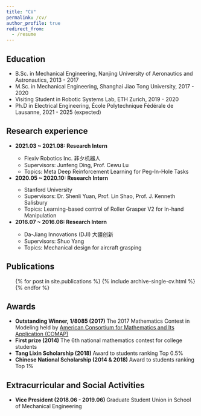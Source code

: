 ```yaml
---
title: "CV"
permalink: /cv/
author_profile: true
redirect_from:
  - /resume
---
```


<div class="text-justify">

<!-- <p>You can downdload a detailed pdf version of my CV in the following link <a href="https://adrianxsalazar.github.io/files/Adrian_Salazar_Research_CV.pdf">CV</a>. To know in more detail about me and my projects, you can always visit other sections of this website. </p> -->

<h2>Education</h2>

<ul>
	<li>B.Sc. in Mechanical Engineering, Nanjing University of Aeronautics and Astronautics, 2013 - 2017 </li>
	<li>M.Sc. in Mechanical Engineering, Shanghai Jiao Tong University, 2017 - 2020 </li>
	<li>Visiting Student in Robotic Systems Lab, ETH Zurich, 2019 - 2020 </li>
	<li>Ph.D in Electrical Engineering, École Polytechnique Fédérale de Lausanne, 2021 - 2025 (expected) </li>
</ul>

<h2>Research experience</h2>
<ul>
<li><b>2021.03 ~ 2021.08: Research Intern</b></li>
	<ul>
	  <li>Flexiv Robotics Inc. 非夕机器人</li>
	  <li>Supervisors:  Junfeng Ding, Prof. Cewu Lu</li>
	  <li>Topics: Meta Deep Reinforcement Learning for Peg-In-Hole Tasks </li>
	</ul>

<li><b>2020.05 ~ 2020.10: Research Intern</b></li>
	<ul>
	  <li>Stanford University</li>
	  <li>Supervisors:  Dr. Shenli Yuan, Prof. Lin Shao, Prof. J. Kenneth Salisbury</li>
	  <li>Topics: Learning-based control of Roller Grasper V2 for In-hand Manipulation</li>
	</ul>


<li><b>2016.07 ~ 2016.08: Research Intern</b></li>
	<ul>
	  <li>Da-Jiang Innovations (DJI) 大疆创新</li>
	  <li>Supervisors: Shuo Yang</li>
	  <li>Topics: Mechanical design for aircraft grasping</li>
	</ul>
</ul>

<h2>Publications</h2>
<ul>{% for post in site.publications %}
    {% include archive-single-cv.html %}
  {% endfor %}</ul>

<h2>Awards</h2>
<ul>
  <li><b>Outstanding Winner, 1/8085 (2017) </b> The 2017 Mathematics Contest in Modeling held by 
  	<a href="https://www.comap.com/contests/mcm-icm"> American Consortium for Mathematics and Its Application (COMAP) </a></li>
	<li><b>First prize (2014) </b> The 6th national mathematics contest for college students</li>
 	<li><b>Tang Lixin Scholarship (2018) </b>  Award to students ranking Top 0.5% </li>
 	<li><b>Chinese National Scholarship (2014 & 2018) </b>  Award to students ranking Top 1%</li>
<!--  	<li><b>First Place (2018) </b>  Tidy Up My Room Chanllenge, Organized by <a href="https://roboticvision.org/"> Australian Centre for Robotic Vision  </a> in ICRA 2018
 	<li><b>Third Prize (2016) </b>  Robomaster 2016 National Robotics Challenge</li> -->
</ul>

<h2>Extracurricular and Social Activities</h2>

<ul>
  <li><b>Vice President (2018.06 - 2019.06) </b> Graduate Student Union in School of Mechanical Engineering </li>
</ul>